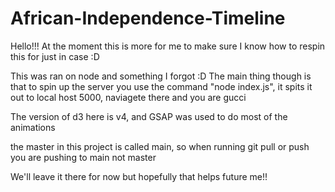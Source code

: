 # African-Independence-Timeline

Hello!!! At the moment this is more for me to make sure I know how to respin this for just in case :D

This was ran on node and something I forgot :D
The main thing though is that to spin up the server you use the command "node index.js", it spits it out to local host 5000, naviagete there and you are gucci

The version of d3 here is v4, and GSAP was used to do most of the animations

the master in this project is called main, so when running git pull or push you are pushing to main not master

We'll leave it there for now but hopefully that helps future me!!
